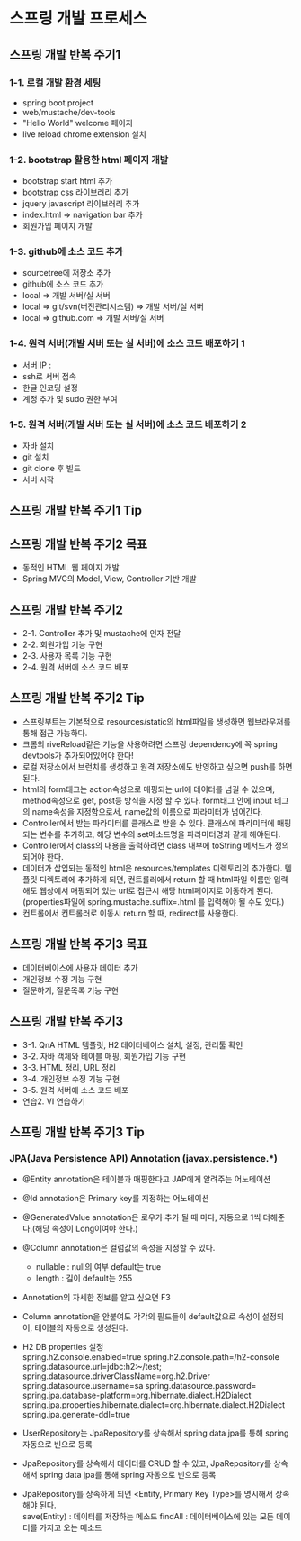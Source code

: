 
# 스프링 개발 프로세스

## 스프링 개발 반복 주기1

### 1-1. 로컬 개발 환경 세팅

+ spring boot project
+ web/mustache/dev-tools
+ "Hello World" welcome 페이지
+ live reload chrome extension 설치

### 1-2. bootstrap 활용한 html 페이지 개발

+ bootstrap start html 추가
+ bootstrap css 라이브러리 추가
+ jquery javascript 라이브러리 추가
+ index.html => navigation bar 추가
+ 회원가입 페이지 개발

### 1-3. github에 소스 코드 추가

+ sourcetree에 저장소 추가
+ github에 소스 코드 추가
+ local => 개발 서버/실 서버
+ local => git/svn(버전관리시스템) => 개발 서버/실 서버
+ local => github.com => 개발 서버/실 서버

### 1-4. 원격 서버(개발 서버 또는 실 서버)에 소스 코드 배포하기 1

+ 서버 IP :
+ ssh로 서버 접속
+ 한글 인코딩 설정
+ 계정 추가 및 sudo 권한 부여

### 1-5. 원격 서버(개발 서버 또는 실 서버)에 소스 코드 배포하기 2

+ 자바 설치
+ git 설치
+ git clone 후 빌드
+ 서버 시작

## 스프링 개발 반복 주기1 Tip


## 스프링 개발 반복 주기2 목표

+ 동적인 HTML 웹 페이지 개발
+ Spring MVC의 Model, View, Controller 기반 개발

## 스프링 개발 반복 주기2

+ 2-1. Controller 추가 및 mustache에 인자 전달
+ 2-2. 회원가입 기능 구현
+ 2-3. 사용자 목록 기능 구현
+ 2-4. 원격 서버에 소스 코드 배포

## 스프링 개발 반복 주기2 Tip

+ 스프링부트는 기본적으로 resources/static의 html파일을 생성하면 웹브라우저를 통해 접근 가능하다.
+ 크롬의 riveReload같은 기능을 사용하려면 스프링 dependency에 꼭 spring devtools가 추가되어있어야 한다!
+ 로컬 저장소에서 브런치를 생성하고 원격 저장소에도 반영하고 싶으면 push를 하면 된다.
+ html의 form태그는 action속성으로 매핑되는 url에 데이터를 넘길 수 있으며, method속성으로 get, post등 방식을 지정 할 수 있다. form태그 안에 input 테그의 name속성을 지정함으로서, name값의 이름으로 파라미터가 넘어간다.
+ Controller에서 받는 파라미터를 클래스로 받을 수 있다. 클래스에 파라미터에 매핑되는 변수를 추가하고, 해당 변수의 set메소드명을 파라미터명과 같게 해야된다.
+ Controller에서 class의 내용을 출력하려면 class 내부에 toString 메서드가 정의되어야 한다.
+ 데이터가 삽입되는 동적인 html은 resources/templates 디렉토리의 추가한다. 템플릿 디렉토리에 추가하게 되면, 컨트롤러에서 return 할 때 html파일 이름만 입력해도 웹상에서 매핑되어 있는 url로 접근시 해당 html페이지로 이동하게 된다.(properties파일에 spring.mustache.suffix=.html 를 입력해야 될 수도 있다.)
+ 컨트롤에서 컨트롤러로 이동시 return 할 때, redirect를 사용한다.

## 스프링 개발 반복 주기3 목표

+ 데이터베이스에 사용자 데이터 추가
+ 개인정보 수정 기능 구현
+ 질문하기, 질문목록 기능 구현

## 스프링 개발 반복 주기3

+ 3-1. QnA HTML 템플릿, H2 데이터베이스 설치, 설정, 관리툴 확인
+ 3-2. 자바 객체와 테이블 매핑, 회원가입 기능 구현
+ 3-3. HTML 정리, URL 정리
+ 3-4. 개인정보 수정 기능 구현
+ 3-5. 원격 서버에 소스 코드 배포
+ 연습2. VI 연습하기

## 스프링 개발 반복 주기3 Tip

### JPA(Java Persistence API) Annotation (javax.persistence.*)

+ @Entity annotation은 테이블과 매핑한다고 JAP에게 알려주는 어노테이션
+ @Id annotation은 Primary key를 지정하는 어노테이션
+ @GeneratedValue annotation은 로우가 추가 될 때 마다, 자동으로 1씩 더해준다.(해당 속성이 Long이여야 한다.)
+ @Column annotation은 컬럼값의 속성을 지정할 수 있다.
  + nullable : null의 여부 default는 true
  + length : 길이 default는 255

+ Annotation의 자세한 정보를 알고 싶으면 F3
+ Column annotation을 안붙여도 각각의 필드들이 default값으로 속성이 설정되어, 테이블의 자동으로 생성된다.
+ H2 DB properties 설정</br>
spring.h2.console.enabled=true
spring.h2.console.path=/h2-console
spring.datasource.url=jdbc:h2:~/test;
spring.datasource.driverClassName=org.h2.Driver
spring.datasource.username=sa
spring.datasource.password=
spring.jpa.database-platform=org.hibernate.dialect.H2Dialect
spring.jpa.properties.hibernate.dialect=org.hibernate.dialect.H2Dialect
spring.jpa.generate-ddl=true

+ UserRepository는 JpaRepository를 상속해서 spring data jpa를 통해 spring 자동으로 빈으로 등록
+ JpaRepository를 상속해서 데이터를 CRUD 할 수 있고, JpaRepository를 상속해서 spring data jpa를 통해 spring 자동으로 빈으로 등록
+ JpaRepository를 상속하게 되면 <Entity, Primary Key Type>를 명시해서 상속해야 된다.</br>
save(Entity) : 데이터를 저장하는 메소드
findAll : 데이터베이스에 있는 모든 데이터를 가지고 오는 메소드
